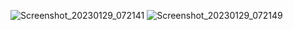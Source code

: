 ![Screenshot_20230129_072141](https://user-images.githubusercontent.com/70448538/215339942-9e3362f9-d9e2-4298-aedb-540345b3e5d1.png)
![Screenshot_20230129_072149](https://user-images.githubusercontent.com/70448538/215339947-434768b4-f800-49a6-b264-ed59df6d1b8f.png)
